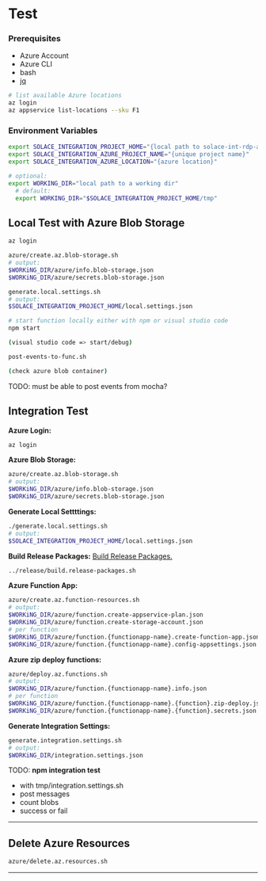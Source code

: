 # Test

### Prerequisites
* Azure Account
* Azure CLI
* bash
* [jq](https://stedolan.github.io/jq/download/)

````bash
# list available Azure locations
az login
az appservice list-locations --sku F1
````

### Environment Variables

````bash
export SOLACE_INTEGRATION_PROJECT_HOME="{local path to solace-int-rdp-az-funcs}"
export SOLACE_INTEGRATION_AZURE_PROJECT_NAME="{unique project name}"
export SOLACE_INTEGRATION_AZURE_LOCATION="{azure location}"

# optional:
export WORKING_DIR="local path to a working dir"
  # default:
  export WORKING_DIR="$SOLACE_INTEGRATION_PROJECT_HOME/tmp"
````

## Local Test with Azure Blob Storage

````bash
az login

azure/create.az.blob-storage.sh
# output:
$WORKiNG_DIR/azure/info.blob-storage.json
$WORKiNG_DIR/azure/secrets.blob-storage.json

generate.local.settings.sh
# output:
$SOLACE_INTEGRATION_PROJECT_HOME/local.settings.json

# start function locally either with npm or visual studio code
npm start

(visual studio code => start/debug)

post-events-to-func.sh

(check azure blob container)
````

TODO: must be able to post events from mocha?

## Integration Test

**Azure Login:**
````bash
az login
````
**Azure Blob Storage:**
````bash
azure/create.az.blob-storage.sh
# output:
$WORKiNG_DIR/azure/info.blob-storage.json
$WORKiNG_DIR/azure/secrets.blob-storage.json
````
**Generate Local Settttings:**
````bash
./generate.local.settings.sh
# output:
$SOLACE_INTEGRATION_PROJECT_HOME/local.settings.json
````

**Build Release Packages:**
[Build Release Packages.](../release)
````bash
../release/build.release-packages.sh
````

**Azure Function App:**
````bash
azure/create.az.function-resources.sh
# output:
$WORKiNG_DIR/azure/function.create-appservice-plan.json
$WORKiNG_DIR/azure/function.create-storage-account.json
# per function
$WORKiNG_DIR/azure/function.{functionapp-name}.create-function-app.json
$WORKiNG_DIR/azure/function.{functionapp-name}.config-appsettings.json
````

**Azure zip deploy functions:**
````bash
azure/deploy.az.functions.sh
# output:
$WORKiNG_DIR/azure/function.{functionapp-name}.info.json
# per function
$WORKiNG_DIR/azure/function.{functionapp-name}.{function}.zip-deploy.json
$WORKiNG_DIR/azure/function.{functionapp-name}.{function}.secrets.json
````

**Generate Integration Settings:**
````bash
generate.integration.settings.sh
# output:
$WORKiNG_DIR/integration.settings.json
````


TODO: **npm integration test**

- with tmp/integration.settings.sh
- post messages
- count blobs
- success or fail


---
## Delete Azure Resources
````bash
azure/delete.az.resources.sh
````




---
